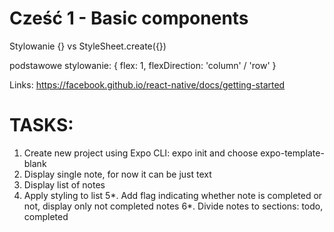 # Cześć 1 - Basic components

<View />
<Text />
<ScrollView />
<FlatList />

Stylowanie
{} vs StyleSheet.create({})

podstawowe stylowanie:
{
    flex: 1,
    flexDirection: 'column' / 'row'
}


Links: 
https://facebook.github.io/react-native/docs/getting-started

# TASKS:

1. Create new project using Expo CLI: expo init  and choose expo-template-blank
2. Display single note, for now it can be just text
3. Display list of notes
4. Apply styling to list
5*. Add flag indicating whether note is completed or not, display only not completed notes
6*. Divide notes to sections: todo, completed